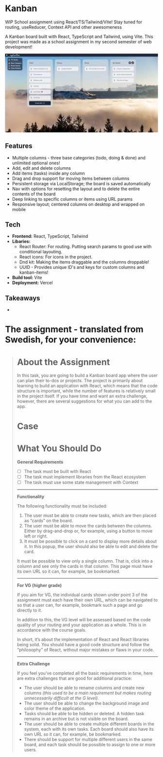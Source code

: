 # Kanban

WIP School assignment using React/TS/Tailwind/Vite! Stay tuned for routing, useReducer, Context API and other awesomeness

A Kanban board built with React, TypeScript and Tailwind, using Vite. This project was made as a school assignment in my second semester of web development!

![Preview](./preview.jpg) 

## Features
- Multiple columns - three base categories (todo, doing & done) and unlimited optional ones! 
- Add, edit and delete columns
- Add items (tasks) inside any column
- Drag and drop support for moving items between columns
- Persistent storage via LocalStorage; the board is saved automatically
- Nav with options for resetting the layout and to delete the entire contents of the board
- Deep linking to specific columns or items using URL params
- Responsive layout; centered columns on desktop and wrapped on mobile

## Tech
- **Frontend:** React, TypeScript, Tailwind
- **Libaries:**
  -  React Router: For routing. Putting search params to good use with conditional layouting.
  -  React icons: For icons in the project.
  -  Dnd kit: Making the items draggable and the columns droppable!
  -  UUID - Provides unique ID's and keys for custom columns and kanban-items! 
- **Build tool:** Vite  
- **Deployment:** Vercel  

## Takeaways
-

# The assignment - translated from Swedish, for your convenience:
> # About the Assignment
> 
> In this task, you are going to build a Kanban board app where the user can plan their to-dos or projects. The project is primarily about learning to build an application with React, which means that the code structure is important, while the number of features is relatively small in the project itself. If you have time and want an extra challenge, however, there are several suggestions for what you can add to the app.
> 
> # Case
> 
> # What You Should Do
> 
> **General Requirements**
> 
> - [ ] The task must be built with React  
> - [ ] The task must implement libraries from the React ecosystem  
> - [ ] The task must use some state management with Context  
> 
> ---
> 
> **Functionality**
> 
> The following functionality must be included:
> 
> 1. The user must be able to create new tasks, which are then placed as “cards” on the board.  
> 2. The user must be able to move the cards between the columns. Either by drag-and-drop or, for example, using a button to move left or right.  
> 3. It must be possible to click on a card to display more details about it. In this popup, the user should also be able to edit and delete the card.  
> 
> It must be possible to view only a single column. That is, click into a column and see only the cards in that column. This page must have its own URL so it can, for example, be bookmarked.  
> 
> ---
> 
> **For VG (higher grade)**
> 
> If you aim for VG, the individual cards shown under point 3 of the assignment must each have their own URL, which can be navigated to so that a user can, for example, bookmark such a page and go directly to it.
> 
> In addition to this, the VG level will be assessed based on the code quality of your routing and your application as a whole. This is in accordance with the course goals.
> 
> In short, it’s about the implementation of React and React libraries being solid. You should have a good code structure and follow the “philosophy” of React, without major mistakes or flaws in your code.  
> 
> ---
> 
> **Extra Challenge**
> 
> If you feel you’ve completed all the basic requirements in time, here are extra challenges that are good for additional practice:
> 
> - The user should be able to rename columns and create new columns *(this used to be a main requirement but makes routing unnecessarily difficult at the G level)*.  
> - The user should be able to change the background image and color theme of the application.  
> - Tasks should be able to be hidden or deleted. A hidden task remains in an archive but is not visible on the board.  
> - The user should be able to create multiple different boards in the system, each with its own tasks. Each board should also have its own URL so it can, for example, be bookmarked.  
> - There should be support for multiple different users in the same board, and each task should be possible to assign to one or more users.  


